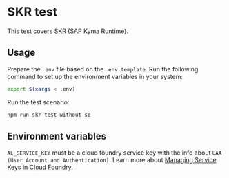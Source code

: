 # SKR test

This test covers SKR (SAP Kyma Runtime).

## Usage

Prepare the `.env` file based on the `.env.template`. Run the following command to set up the environment variables in your system:

```bash
export $(xargs < .env)
```

Run the test scenario:

```bash
npm run skr-test-without-sc
```

## Environment variables
`AL_SERVICE_KEY` must be a cloud foundry service key with the info about `UAA (User Account and Authentication)`. Learn more about [Managing Service Keys in Cloud Foundry](https://docs.cloudfoundry.org/devguide/services/service-keys.html).
